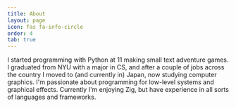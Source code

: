 ```yaml
---
title: About
layout: page
icon: fas fa-info-circle
order: 4
tab: true
---
```


I started programming with Python at 11 making small text adventure games. I graduated from NYU with a major in CS, and after a couple of jobs across the country I moved to (and currently in) Japan, now studying computer graphics. I'm passionate about programming for low-level systems and graphical effects. Currently I'm enjoying Zig, but have experience in all sorts of languages and frameworks.

